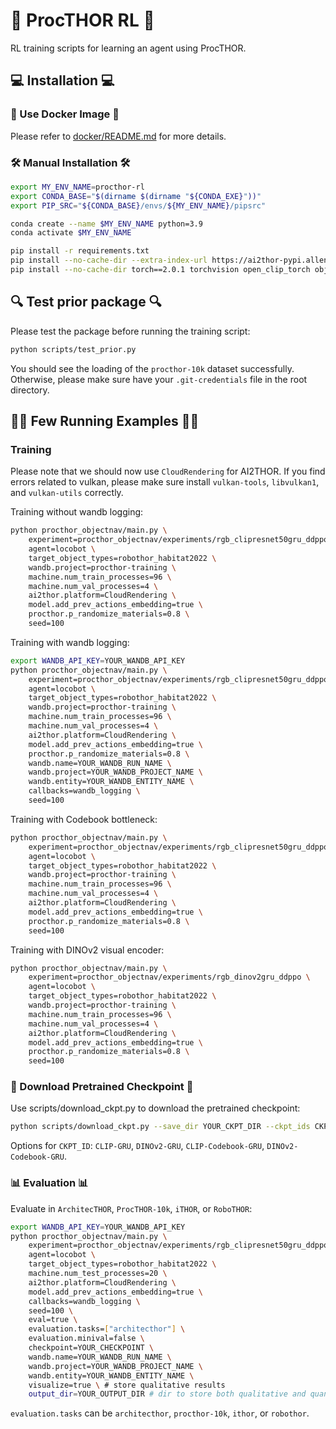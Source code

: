 # 🚀 ProcTHOR RL 🚀

RL training scripts for learning an agent using ProcTHOR.

## 💻 Installation 💻

### 🐳 Use Docker Image 🐳
Please refer to [docker/README.md](docker/README.md) for more details.

### 🛠️ Manual Installation 🛠️
```bash
export MY_ENV_NAME=procthor-rl
export CONDA_BASE="$(dirname $(dirname "${CONDA_EXE}"))"
export PIP_SRC="${CONDA_BASE}/envs/${MY_ENV_NAME}/pipsrc"

conda create --name $MY_ENV_NAME python=3.9
conda activate $MY_ENV_NAME

pip install -r requirements.txt
pip install --no-cache-dir --extra-index-url https://ai2thor-pypi.allenai.org ai2thor==0+ca10d107fb46cb051dba99af484181fda9947a28
pip install --no-cache-dir torch==2.0.1 torchvision open_clip_torch objaverse objathor
```

## 🔍 Test prior package 🔍
Please test the package before running the training script:
```bash
python scripts/test_prior.py
```
You should see the loading of the `procthor-10k` dataset successfully.
Otherwise, please make sure have your `.git-credentials` file in the root directory.

## 🏃‍♂️ Few Running Examples 🏃‍♂️

### Training
Please note that we should now use `CloudRendering` for AI2THOR.
If you find errors related to vulkan, please make sure install `vulkan-tools`, `libvulkan1`, and `vulkan-utils` correctly.️

Training without wandb logging:
```bash
python procthor_objectnav/main.py \
    experiment=procthor_objectnav/experiments/rgb_clipresnet50gru_ddppo \
    agent=locobot \
    target_object_types=robothor_habitat2022 \
    wandb.project=procthor-training \
    machine.num_train_processes=96 \
    machine.num_val_processes=4 \
    ai2thor.platform=CloudRendering \
    model.add_prev_actions_embedding=true \
    procthor.p_randomize_materials=0.8 \
    seed=100
```

Training with wandb logging:
```bash
export WANDB_API_KEY=YOUR_WANDB_API_KEY
python procthor_objectnav/main.py \
    experiment=procthor_objectnav/experiments/rgb_clipresnet50gru_ddppo \
    agent=locobot \
    target_object_types=robothor_habitat2022 \
    wandb.project=procthor-training \
    machine.num_train_processes=96 \
    machine.num_val_processes=4 \
    ai2thor.platform=CloudRendering \
    model.add_prev_actions_embedding=true \
    procthor.p_randomize_materials=0.8 \
    wandb.name=YOUR_WANDB_RUN_NAME \
    wandb.project=YOUR_WANDB_PROJECT_NAME \
    wandb.entity=YOUR_WANDB_ENTITY_NAME \
    callbacks=wandb_logging \
    seed=100
```

Training with Codebook bottleneck:
```bash
python procthor_objectnav/main.py \
    experiment=procthor_objectnav/experiments/rgb_clipresnet50gru_ddppo \
    agent=locobot \
    target_object_types=robothor_habitat2022 \
    wandb.project=procthor-training \
    machine.num_train_processes=96 \
    machine.num_val_processes=4 \
    ai2thor.platform=CloudRendering \
    model.add_prev_actions_embedding=true \
    procthor.p_randomize_materials=0.8 \
    seed=100
```

Training with DINOv2 visual encoder:
```bash
python procthor_objectnav/main.py \
    experiment=procthor_objectnav/experiments/rgb_dinov2gru_ddppo \
    agent=locobot \
    target_object_types=robothor_habitat2022 \
    wandb.project=procthor-training \
    machine.num_train_processes=96 \
    machine.num_val_processes=4 \
    ai2thor.platform=CloudRendering \
    model.add_prev_actions_embedding=true \
    procthor.p_randomize_materials=0.8 \
    seed=100
```

### 💾 Download Pretrained Checkpoint 💾

Use scripts/download_ckpt.py to download the pretrained checkpoint:
```bash
python scripts/download_ckpt.py --save_dir YOUR_CKPT_DIR --ckpt_ids CKPT_ID
```
Options for `CKPT_ID`: `CLIP-GRU`, `DINOv2-GRU`, `CLIP-Codebook-GRU`, `DINOv2-Codebook-GRU`.

### 📊 Evaluation 📊
Evaluate in `ArchitecTHOR`, `ProcTHOR-10k`, `iTHOR`, or `RoboTHOR`:
```bash
export WANDB_API_KEY=YOUR_WANDB_API_KEY
python procthor_objectnav/main.py \
    experiment=procthor_objectnav/experiments/rgb_clipresnet50gru_ddppo \
    agent=locobot \
    target_object_types=robothor_habitat2022 \
    machine.num_test_processes=20 \
    ai2thor.platform=CloudRendering \
    model.add_prev_actions_embedding=true \
    callbacks=wandb_logging \
    seed=100 \
    eval=true \
    evaluation.tasks=["architecthor"] \
    evaluation.minival=false \
    checkpoint=YOUR_CHECKPOINT \
    wandb.name=YOUR_WANDB_RUN_NAME \
    wandb.project=YOUR_WANDB_PROJECT_NAME \
    wandb.entity=YOUR_WANDB_ENTITY_NAME \
    visualize=true \ # store qualitative results
    output_dir=YOUR_OUTPUT_DIR # dir to store both qualitative and quantitative results
```
`evaluation.tasks` can be `architecthor`, `procthor-10k`, `ithor`, or `robothor`.
